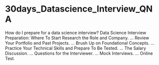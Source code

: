 # 30days_Datascience_Interview_QNA

How do I prepare for a data science interview?
Data Science Interview Preparation: Where To Start
Research the Role and Company. ...
Review Your Portfolio and Past Projects. ...
Brush Up on Foundational Concepts. ...
Practice Your Technical Skills and Prepare To Be Tested. ...
The Salary Discussion. ...
Questions for the Interviewer. ...
Mock Interviews. ...
Online Test.

